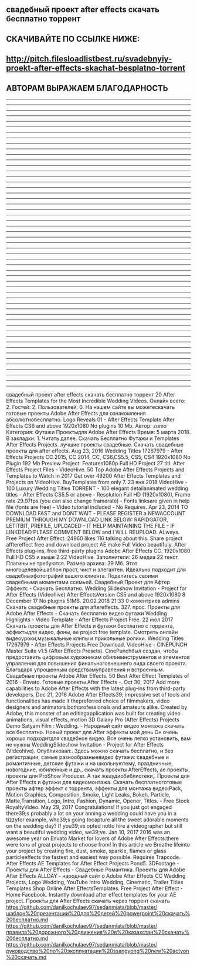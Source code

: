 свадебный проект after effects скачать бесплатно торрент
--------------------------------------------------
СКАЧИВАЙТЕ ПО ССЫЛКЕ НИЖЕ:
--------------------------------------------------
http://pitch.filesloadlistbest.ru/svadebnyiy-proekt-after-effects-skachat-besplatno-torrent
--------------------------------------------------
АВТОРАМ ВЫРАЖАЕМ БЛАГОДАРНОСТЬ
--------------------------------------------------
--------------------------------------------------
--------------------------------------------------
--------------------------------------------------
--------------------------------------------------
--------------------------------------------------
--------------------------------------------------
--------------------------------------------------
--------------------------------------------------
--------------------------------------------------
--------------------------------------------------
--------------------------------------------------
--------------------------------------------------
--------------------------------------------------
--------------------------------------------------
--------------------------------------------------
--------------------------------------------------
--------------------------------------------------
--------------------------------------------------
--------------------------------------------------
--------------------------------------------------
--------------------------------------------------
--------------------------------------------------
--------------------------------------------------
--------------------------------------------------
--------------------------------------------------
--------------------------------------------------
--------------------------------------------------
--------------------------------------------------
--------------------------------------------------
--------------------------------------------------
--------------------------------------------------
--------------------------------------------------
--------------------------------------------------
--------------------------------------------------
--------------------------------------------------
--------------------------------------------------
--------------------------------------------------
--------------------------------------------------
--------------------------------------------------
--------------------------------------------------
--------------------------------------------------
--------------------------------------------------
--------------------------------------------------
--------------------------------------------------
--------------------------------------------------
--------------------------------------------------
--------------------------------------------------
--------------------------------------------------
--------------------------------------------------
--------------------------------------------------
--------------------------------------------------
--------------------------------------------------
--------------------------------------------------
свадебный проект after effects скачать бесплатно торрент 20 After Effects Templates for the Most Incredible Wedding Videos. Онлайн всего: 2. Гостей: 2. Пользователей: 0. На нашем сайте вы можетескачать готовые проекты Adobe After Effects для ознакомления абсолютнобесплатно. Logo Reveals 01 - After Effects Template After Effects CS6 and above 1920x1080  No plugins  10 Mb. Автор: zumo Категория: Футажи  Проектыдля Adobe After Effects Время: 5 марта 2018. В закладки: 1. Читать далее. Скачать Бесплатно Футажи и Templates After Effects Projects. лучшие проекты свадебные. Скачать свадебные проекты для after effects. Aug 23, 2016  Wedding Titles 17267979 - After Effects Projects CC 2015, CC 2014, CC, CS6,CS5.5, CS5, CS4  1920x1080  No Plugin  192 Mb Preview Project: Features1080p Full HD Project 27 titl. After Effects Project Files - VideoHive. 50 Top Adobe After Effects Projects and Templates to Watch in 2017
Get over 49200 After Effects Templates and Projects on VideoHive. BuyTemplates from only 7. 23 янв 2018  VideoHive - 100 Luxury Wedding Titles TORRENT - 100 elegant  detailanimated wedding titles - After Effects CS5.5 or above - Resolution Full HD (1920x1080), Frame rate 29.97fps (you can also change framerate) - Fonts linksare given in help file (fonts are free) - Video tutorial included - No Requires. Apr 23, 2014  TO DOWNLOAD FAST and DONT WAIT - PLEASE REGISTER a NEWACCOUNT PREMIUM THROUGH MY DOWNLOAD LINK BELOW: RAPIDGATOR, LETITBIT, PREFILE, UPLOADED - IT HELP MAINTAINING THE FILE - IF LINKDEAD PLEASE COMMENT BELOW and I WILL REUPLOAD. ALways. Free Project After Effect. 24960 likes  116 talking about this. Share project afftereffect free and download project AE make Full Video beautifuly. After Effects plug-ins, free third-party plugins  Adobe After Effects CC. 1920x1080 Full HD  CS5 и выше  2:22  VideoHive. Заполнители: 26 медиа 22 текст. Плагины не требуются. Размер архива: 39 Мб. Этот многоцелевойшаблон прост, чист и элегантен. Идеально подходит для свадебныхфотографий вашего клиента. Поделитесь своими свадебными моментами ссемьей. Свадебный Проект для Афтер Эффектс - Скачать Бесплатно. Wedding Slideshow Invitation - Project for After Effects (Videohive) After EffectsVersion CS5 and above  1920x1080  8 December 17  No plugins  51MB. 20.02.2018 21:33 0 коментриев admins Скачать свадебные проекты для aftereffects. 327. прос. Проекты для Adobe After Effects - Скачать бесплатно видео футажи
Wedding Highlights - Video Template - After Effects Project  Free. 22 июл 2017  Скачать проекты для After Effects и футажи бесплатно с торрента, эффектыдля видео, фоны, ae project free template. Смотреть онлайн видеоуроки,музыкальные клипы и прикольные ролики. Wedding Titles 17267979 - After Effects Projects  Free Download. VideoHive - CINEPUNCH Master Suite v1.5 (After Effects Presets). CinePunchбыл создан, чтобы предоставить цифровым художникам обилиеинструментов и элементов управления для повышения финальноговнешнего вида своего проекта. Благодаря упрощенным средствамуправления и встроенным. Свадебные проекты Adobe After Effects. 50 Best After Effect Templates of 2016 - Envato. Готовые проекты After Effects -. Oct 30, 2017  Add more capabilities to Adobe After Effects with the latest plug-ins from third-party developers. Dec 21, 2016  Adobe After Effects39; impressive set of tools and functionalities has made it thepreferred choice of filmmakers, video designers and animators bothprofessionals and amateurs alike. Created by Adobe, this monster of an editingapplication was built for creating video animations, visual effects, motion
3D Galaxy Pro (After Effects) Projects Demo  Satyam Film : Wedding. - Народный сайт видео монтажа скачать все бесплатно.  Новый проект для After эффекты мой день Он очень хорошо подходитдля свадебное видео. Все очень легко установить, вам не нужны  WeddingSlideshow Invitation - Project for After Effects (Videohive). Опубликовал:. Здесь можно скачать бесплатно, и без регистрации, самые разнообразныевидео футажи: свадебные и романтичные, детские футажи и на школьнуютему, праздничные, новогодние, юбилейные и др., скачать проекты AfterEffects, ае проекты, проекты для ProShow Producer. А так жеаудиобиблиотеки,. Проекты для After Effects и футажи для видеомонтажа. Скачать бесплатноготовые проекты афтер эффект с торрента, эффекты для монтажа видео:Pack, Motion Graphics, Composition, Smoke, Light Leaks, Bokeh, Particle, Matte,Transition, Logo, Intro, Fashion, Dynamic, Opener, Titles. - Free Stock RoyaltyVideo. May 29, 2017  Congratulations! If you just got engaged there39;s probably a lot on your anning a wedding could have you in a tizzyfor example, who39;s going tocapture all the sweet adorable moments on the wedding day? If you39;ve opted notto hire a videographer but still want a beautiful wedding video, we39;ve. Jan 10, 2017  2016 was an awesome year on Envato Market for lovers of Adobe After Effects:there were tons of great projects to choose from! In this article we  Breathe lifeinto your project by creating fire, dust, smoke, sparkle, flames or glass particleeffects the fastest and easiest way possible. Requires Trapcode. After Effects  AE Templates for After Effect Projects  Pond5. 3DFootage - Проекты для After Effects - Свадебные  Романтика. Проекты для Adobe After Effects  ALLDAY - народный сайт о
Adobe After Effects CC Wedding Projects, Logo  Wedding, YouTube Intro Wedding, Cinematic, Trailer Titles Templates Shop Online After EffectsTemplates. Free Project After Effect - Home  Facebook. Instantly download after effect templates for your AE project. Проекты для After Effects скачать через торрент скачать
https://github.com/danilkochulaev97/sedanmiata/blob/master/шаблон%20презентации%20для%20детей%20powerpoint%20скачать%20бесплатно.md
https://github.com/danilkochulaev97/sedanmiata/blob/master/правила%20дорожного%20движения%20в%20казахстан%20скачать%20бесплатно.md
https://github.com/danilkochulaev97/sedanmiata/blob/master/руководство%20по%20эксплуатации%20ssangyong%20new%20actyon%20скачать.md